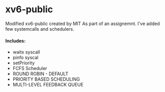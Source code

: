 # xv6-public
Modified xv6-public created by MIT
As part of an assignemnt.
I've added few systemcalls and schedulers.
#### Includes:
* waitx syscall
* pinfo syscal
* setPriority
* FCFS Scheduler
* ROUND ROBIN - DEFAULT
* PRIORITY BASED SCHEDULING
* MULTI-LEVEL FEEDBACK QUEUE
